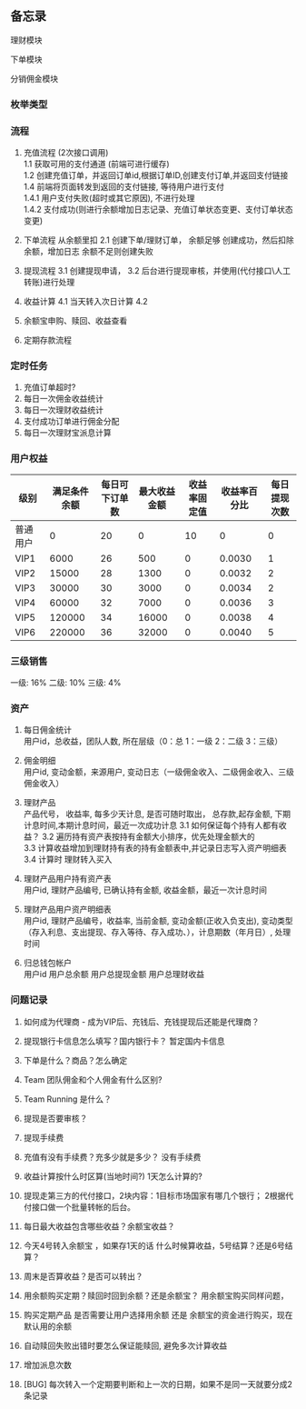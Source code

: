 ## 备忘录

理财模块

下单模块

分销佣金模块

### 枚举类型


### 流程

1. 充值流程 (2次接口调用)    
    1.1 获取可用的支付通道 (前端可进行缓存)   
    1.2 创建充值订单，并返回订单id,根据订单ID,创建支付订单,并返回支付链接        
    1.4 前端将页面转发到返回的支付链接, 等待用户进行支付   
    1.4.1 用户支付失败(超时或其它原因), 不进行处理   
    1.4.2 支付成功(则进行余额增加日志记录、充值订单状态变更、支付订单状态变更)
   
2. 下单流程
    从余额里扣
    2.1 创建下单/理财订单， 余额足够 创建成功，然后扣除余额，增加日志 余额不足则创建失败 
    
3. 提现流程
    3.1 创建提现申请，
    3.2 后台进行提现审核，并使用(代付接口\人工转账)进行处理

4. 收益计算
    4.1 当天转入次日计算
    4.2 
5. 余额宝申购、赎回、收益查看
6. 定期存款流程


### 定时任务

1. 充值订单超时?
2. 每日一次佣金收益统计
3. 每日一次理财收益统计
4. 支付成功订单进行佣金分配
5. 每日一次理财宝派息计算


### 用户权益

|级别|满足条件余额|每日可下订单数|最大收益金额|收益率固定值|收益率百分比|每日提现次数|   
|----|---|---|---|---|---|---|
|普通用户|0|20|0|10|0|0|
|VIP1|6000|26|500|0|0.0030|1|
|VIP2|15000|28|1300|0|0.0032|2|
|VIP3|30000|30|3000|0|0.0034|2|
|VIP4|60000|32|7000|0|0.0036|3|
|VIP5|120000|34|16000|0|0.0038|4|
|VIP6|220000|36|32000|0|0.0040|5| 


### 三级销售

一级: 16%
二级: 10%
三级: 4%

### 资产

1. 每日佣金统计   
   用户id，总收益，团队人数, 所在层级（0：总 1：一级 2：二级 3：三级）
   
2. 佣金明细   
   用户id, 变动金额，来源用户, 变动日志（一级佣金收入、二级佣金收入、三级佣金收入）
   
3. 理财产品   
   产品代号， 收益率, 每多少天计息, 是否可随时取出， 总存款,起存金额, 下期计息时间,本期计息时间，最近一次成功计息
   3.1 如何保证每个持有人都有收益？
   3.2 遍历持有资产表按持有金额大小排序，优先处理金额大的  
   3.3 计算收益增加到理财持有表的持有金额表中,并记录日志写入资产明细表
   3.4 计算时 理财转入买入 
      
4. 理财产品用户持有资产表   
   用户id, 理财产品编号, 已确认持有金额, 收益金额，最近一次计息时间
   
    
5. 理财产品用户资产明细表   
   用户id, 理财产品编号，收益率, 当前金额, 变动金额(正收入负支出), 变动类型（存入利息、支出提现、存入等待、存入成功、），计息期数（年月日）, 处理时间
    

7. 归总钱包帐户   
   用户id 用户总余额 用户总提现金额 用户总理财收益
  
  
### 问题记录

1. 如何成为代理商 - 成为VIP后、充钱后、充钱提现后还能是代理商？
2. 提现银行卡信息怎么填写？国内银行卡？
   暂定国内卡信息
3. 下单是什么？商品？怎么确定
    
5. Team 团队佣金和个人佣金有什么区别?   
6. Team Running 是什么？   
7. 提现是否要审核？   
8. 提现手续费   
9. 充值有没有手续费？充多少就是多少？    没有手续费
10. 收益计算按什么时区算(当地时间?) 1天怎么计算的?    
11. 提现走第三方的代付接口，2块内容：1目标市场国家有哪几个银行； 2根据代付接口做一个批量转帐的后台。

12. 每日最大收益包含哪些收益？余额宝收益？
13. 今天4号转入余额宝 ，如果存1天的话 什么时候算收益，5号结算？还是6号结算？
14. 周末是否算收益？是否可以转出？
15. 用余额购买定期？赎回时回到余额？还是余额宝？ 用余额宝购买同样问题， 
16. 购买定期产品 是否需要让用户选择用余额 还是 余额宝的资金进行购买，现在默认用的余额
17. 自动赎回失败出错时要怎么保证能赎回, 避免多次计算收益
18. 增加派息次数
19. [BUG] 每次转入一个定期要判断和上一次的日期，如果不是同一天就要分成2条记录
